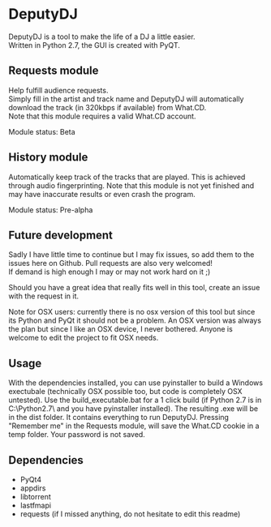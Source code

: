 DeputyDJ
=========

DeputyDJ is a tool to make the life of a DJ a little easier.  
Written in Python 2.7, the GUI is created with PyQT.

Requests module
---
Help fulfill audience requests.  
Simply fill in the artist and track name and DeputyDJ will automatically download the track (in 320kbps if available) from What.CD.  
Note that this module requires a valid What.CD account.

Module status: Beta

History module
---
Automatically keep track of the tracks that are played. This is achieved through audio fingerprinting.
Note that this module is not yet finished and may have inaccurate results or even crash the program.

Module status: Pre-alpha

Future development
---
Sadly I have little time to continue but I may fix issues, so add them to the issues here on Github. Pull requests are also very welcomed!  
If demand is high enough I may or may not work hard on it ;)  
  
Should you have a great idea that really fits well in this tool, create an issue with the request in it.  
  
Note for OSX users: currently there is no osx version of this tool but since its Python and PyQt it should not be a problem. An OSX version was always the plan but since I like an OSX device, I never bothered. Anyone is welcome to edit the project to fit OSX needs.

Usage
---
With the dependencies installed, you can use pyinstaller to build a Windows exectubale (technically OSX possible too, but code is completely OSX untested).  Use the build_executable.bat for a 1 click build (if Python 2.7 is in C:\Python2.7\ and you have pyinstaller installed). The resulting .exe will be in the dist folder. It contains everything to run DeputyDJ.
Pressing "Remember me" in the Requests module, will save the What.CD cookie in a temp folder. Your password is not saved.

Dependencies
---
- PyQt4
- appdirs
- libtorrent
- lastfmapi
- requests
(if I missed anything, do not hesitate to edit this readme)
